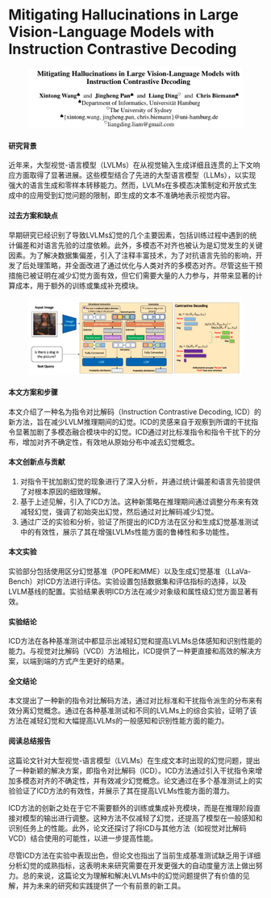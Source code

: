 # Mitigating Hallucinations in Large Vision-Language Models with Instruction Contrastive Decoding

<figure><img src="../.gitbook/assets/image (262).png" alt=""><figcaption></figcaption></figure>

#### 研究背景

近年来，大型视觉-语言模型（LVLMs）在从视觉输入生成详细且连贯的上下文响应方面取得了显著进展。这些模型结合了先进的大型语言模型（LLMs），以实现强大的语言生成和零样本转移能力。然而，LVLMs在多模态决策制定和开放式生成中的应用受到幻觉问题的限制，即生成的文本不准确地表示视觉内容。

#### 过去方案和缺点

早期研究已经识别了导致LVLMs幻觉的几个主要因素，包括训练过程中遇到的统计偏差和对语言先验的过度依赖。此外，多模态不对齐也被认为是幻觉发生的关键因素。为了解决数据集偏差，引入了注释丰富技术，为了对抗语言先验的影响，开发了后处理策略，并全面改进了通过优化与人类对齐的多模态对齐。尽管这些干预措施已被证明在减少幻觉方面有效，但它们需要大量的人力参与，并带来显著的计算成本，用于额外的训练或集成补充模块。

<figure><img src="../.gitbook/assets/image (263).png" alt=""><figcaption></figcaption></figure>

#### 本文方案和步骤

本文介绍了一种名为指令对比解码（Instruction Contrastive Decoding, ICD）的新方法，旨在减少LVLM推理期间的幻觉。ICD的灵感来自于观察到所谓的干扰指令显著加剧了多模态融合模块中的幻觉。ICD通过对比标准指令和指令干扰下的分布，增加对齐不确定性，有效地从原始分布中减去幻觉概念。

#### 本文创新点与贡献

1. 对指令干扰加剧幻觉的现象进行了深入分析，并通过统计偏差和语言先验提供了对根本原因的细致理解。
2. 基于上述见解，引入了ICD方法。这种新策略在推理期间通过调整分布来有效减轻幻觉，强调了初始突出幻觉，然后通过对比解码减少幻觉。
3. 通过广泛的实验和分析，验证了所提出的ICD方法在区分和生成幻觉基准测试中的有效性，展示了其在增强LVLMs性能方面的鲁棒性和多功能性。

#### 本文实验

实验部分包括使用区分幻觉基准（POPE和MME）以及生成幻觉基准（LLaVa-Bench）对ICD方法进行评估。实验设置包括数据集和评估指标的选择，以及LVLM基线的配置。实验结果表明ICD方法在减少对象级和属性级幻觉方面显著有效。

#### 实验结论

ICD方法在各种基准测试中都显示出减轻幻觉和提高LVLMs总体感知和识别性能的能力。与视觉对比解码（VCD）方法相比，ICD提供了一种更直接和高效的解决方案，以端到端的方式产生更好的结果。

#### 全文结论

本文提出了一种新的指令对比解码方法，通过对比标准和干扰指令派生的分布来有效分离幻觉概念。通过在各种基准测试和不同的LVLMs上的综合实验，证明了该方法在减轻幻觉和大幅提高LVLMs的一般感知和识别性能方面的能力。

#### 阅读总结报告

这篇论文针对大型视觉-语言模型（LVLMs）在生成文本时出现的幻觉问题，提出了一种新颖的解决方案，即指令对比解码（ICD）。ICD方法通过引入干扰指令来增加多模态对齐的不确定性，并有效减少幻觉概念。论文通过在多个基准测试上的实验验证了ICD方法的有效性，并展示了其在提高LVLMs性能方面的潜力。

ICD方法的创新之处在于它不需要额外的训练或集成补充模块，而是在推理阶段直接对模型的输出进行调整。这种方法不仅减轻了幻觉，还提高了模型在一般感知和识别任务上的性能。此外，论文还探讨了将ICD与其他方法（如视觉对比解码VCD）结合使用的可能性，以进一步提高性能。

尽管ICD方法在实验中表现出色，但论文也指出了当前生成基准测试缺乏用于详细分析幻觉的成熟指标，这表明未来研究需要在开发更强大的自动度量方法上做出努力。总的来说，这篇论文为理解和解决LVLMs中的幻觉问题提供了有价值的见解，并为未来的研究和实践提供了一个有前景的新工具。
